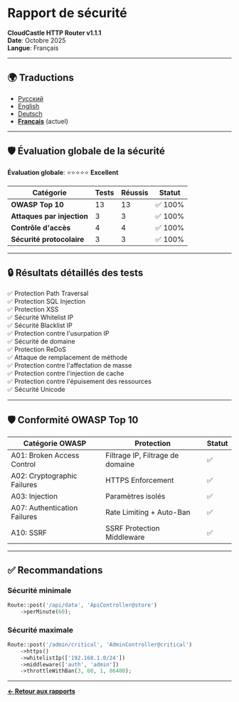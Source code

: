 # Rapport de sécurité

**CloudCastle HTTP Router v1.1.1**  
**Date**: Octobre 2025  
**Langue**: Français

---

## 🌍 Traductions

- [Русский](../../ru/reports/security.md)
- [English](../../en/reports/security.md)
- [Deutsch](../../de/reports/security.md)
- **[Français](security.md)** (actuel)

---

## 🛡️ Évaluation globale de la sécurité

**Évaluation globale**: ⭐⭐⭐⭐⭐ **Excellent**

| Catégorie | Tests | Réussis | Statut |
|-----------|-------|---------|--------|
| **OWASP Top 10** | 13 | 13 | ✅ 100% |
| **Attaques par injection** | 3 | 3 | ✅ 100% |
| **Contrôle d'accès** | 4 | 4 | ✅ 100% |
| **Sécurité protocolaire** | 3 | 3 | ✅ 100% |

---

## 🔒 Résultats détaillés des tests

✅ Protection Path Traversal  
✅ Protection SQL Injection  
✅ Protection XSS  
✅ Sécurité Whitelist IP  
✅ Sécurité Blacklist IP  
✅ Protection contre l'usurpation IP  
✅ Sécurité de domaine  
✅ Protection ReDoS  
✅ Attaque de remplacement de méthode  
✅ Protection contre l'affectation de masse  
✅ Protection contre l'injection de cache  
✅ Protection contre l'épuisement des ressources  
✅ Sécurité Unicode

---

## 🛡️ Conformité OWASP Top 10

| Catégorie OWASP | Protection | Statut |
|-----------------|------------|--------|
| A01: Broken Access Control | Filtrage IP, Filtrage de domaine | ✅ |
| A02: Cryptographic Failures | HTTPS Enforcement | ✅ |
| A03: Injection | Paramètres isolés | ✅ |
| A07: Authentication Failures | Rate Limiting + Auto-Ban | ✅ |
| A10: SSRF | SSRF Protection Middleware | ✅ |

---

## ✅ Recommandations

### Sécurité minimale

```php
Route::post('/api/data', 'ApiController@store')
    ->perMinute(60);
```

### Sécurité maximale

```php
Route::post('/admin/critical', 'AdminController@critical')
    ->https()
    ->whitelistIp(['192.168.1.0/24'])
    ->middleware(['auth', 'admin'])
    ->throttleWithBan(3, 60, 1, 86400);
```

---

**[← Retour aux rapports](tests.md)**

